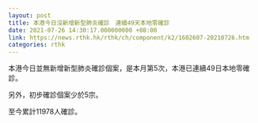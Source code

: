 ```yaml
---
layout: post
title: 本港今日沒新增新型肺炎確診　連續49天本地零確診
date: 2021-07-26 14:30:17.000000000 +08:00
link: https://news.rthk.hk/rthk/ch/component/k2/1602607-20210726.htm
categories: rthk
---
```


本港今日並無新增新型肺炎確診個案，是本月第5次，本港已連續49日本地零確診。

另外，初步確診個案少於5宗。

至今累計11978人確診。

